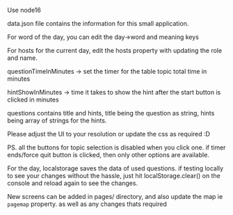 Use node16


data.json file contains the information for this small application.

For word of the day, you can edit the day->word and meaning keys 

For hosts for the current day, edit the hosts property with updating the role and name.

questionTimeInMinutes -> set the timer for the table topic total time in minutes

hintShowInMinutes -> time it takes to show the hint after the start button is clicked in minutes

questions contains title and hints, title being the question as string, hints being array of strings for the hints.



Please adjust the UI to your resolution or update the css as required :D 

PS. all the buttons for topic selection is disabled when you click one. if timer ends/force quit button is clicked, then only other options are available.

For the day, localstorage saves the data of used questions. if testing locally to see your changes without the hassle, just hit localStorage.clear() on the console and reload again to see the changes.

New screens can be added in pages/ directory, and also update the map ie `pagemap` property. as well as any changes thats required

